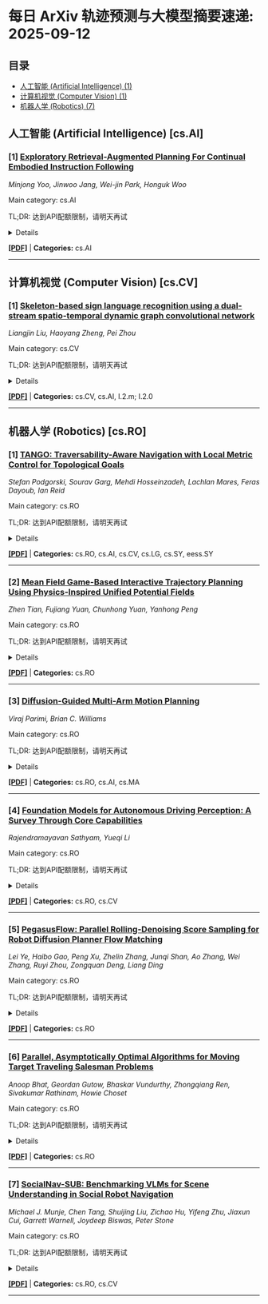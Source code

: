 # 每日 ArXiv 轨迹预测与大模型摘要速递: 2025-09-12

## 目录

- [人工智能 (Artificial Intelligence) (1)](#cs-ai)
- [计算机视觉 (Computer Vision) (1)](#cs-cv)
- [机器人学 (Robotics) (7)](#cs-ro)

## 人工智能 (Artificial Intelligence) [cs.AI]
### [1] [Exploratory Retrieval-Augmented Planning For Continual Embodied Instruction Following](https://arxiv.org/abs/2509.08222)
*Minjong Yoo, Jinwoo Jang, Wei-jin Park, Honguk Woo*

Main category: cs.AI

TL;DR: 达到API配额限制，请明天再试


<details>
  <summary>Details</summary>
Motivation: Error: API quota exceeded

Method: Error: API quota exceeded

Result: Error: API quota exceeded

Conclusion: 请联系管理员或等待明天API配额重置。

Abstract: This study presents an Exploratory Retrieval-Augmented Planning (ExRAP) framework, designed to tackle continual instruction following tasks of embodied agents in dynamic, non-stationary environments. The framework enhances Large Language Models' (LLMs) embodied reasoning capabilities by efficiently exploring the physical environment and establishing the environmental context memory, thereby effectively grounding the task planning process in time-varying environment contexts. In ExRAP, given multiple continual instruction following tasks, each instruction is decomposed into queries on the environmental context memory and task executions conditioned on the query results. To efficiently handle these multiple tasks that are performed continuously and simultaneously, we implement an exploration-integrated task planning scheme by incorporating the {information-based exploration} into the LLM-based planning process. Combined with memory-augmented query evaluation, this integrated scheme not only allows for a better balance between the validity of the environmental context memory and the load of environment exploration, but also improves overall task performance. Furthermore, we devise a {temporal consistency refinement} scheme for query evaluation to address the inherent decay of knowledge in the memory. Through experiments with VirtualHome, ALFRED, and CARLA, our approach demonstrates robustness against a variety of embodied instruction following scenarios involving different instruction scales and types, and non-stationarity degrees, and it consistently outperforms other state-of-the-art LLM-based task planning approaches in terms of both goal success rate and execution efficiency.

</details>

[**[PDF]**](https://arxiv.org/pdf/2509.08222) | **Categories:** cs.AI

---


## 计算机视觉 (Computer Vision) [cs.CV]
### [1] [Skeleton-based sign language recognition using a dual-stream spatio-temporal dynamic graph convolutional network](https://arxiv.org/abs/2509.08661)
*Liangjin Liu, Haoyang Zheng, Pei Zhou*

Main category: cs.CV

TL;DR: 达到API配额限制，请明天再试


<details>
  <summary>Details</summary>
Motivation: Error: API quota exceeded

Method: Error: API quota exceeded

Result: Error: API quota exceeded

Conclusion: 请联系管理员或等待明天API配额重置。

Abstract: Isolated Sign Language Recognition (ISLR) is challenged by gestures that are morphologically similar yet semantically distinct, a problem rooted in the complex interplay between hand shape and motion trajectory. Existing methods, often relying on a single reference frame, struggle to resolve this geometric ambiguity. This paper introduces Dual-SignLanguageNet (DSLNet), a dual-reference, dual-stream architecture that decouples and models gesture morphology and trajectory in separate, complementary coordinate systems. Our approach utilizes a wrist-centric frame for view-invariant shape analysis and a facial-centric frame for context-aware trajectory modeling. These streams are processed by specialized networks-a topology-aware graph convolution for shape and a Finsler geometry-based encoder for trajectory-and are integrated via a geometry-driven optimal transport fusion mechanism. DSLNet sets a new state-of-the-art, achieving 93.70%, 89.97% and 99.79% accuracy on the challenging WLASL-100, WLASL-300 and LSA64 datasets, respectively, with significantly fewer parameters than competing models.

</details>

[**[PDF]**](https://arxiv.org/pdf/2509.08661) | **Categories:** cs.CV, cs.AI, I.2.m; I.2.0

---


## 机器人学 (Robotics) [cs.RO]
### [1] [TANGO: Traversability-Aware Navigation with Local Metric Control for Topological Goals](https://arxiv.org/abs/2509.08699)
*Stefan Podgorski, Sourav Garg, Mehdi Hosseinzadeh, Lachlan Mares, Feras Dayoub, Ian Reid*

Main category: cs.RO

TL;DR: 达到API配额限制，请明天再试


<details>
  <summary>Details</summary>
Motivation: Error: API quota exceeded

Method: Error: API quota exceeded

Result: Error: API quota exceeded

Conclusion: 请联系管理员或等待明天API配额重置。

Abstract: Visual navigation in robotics traditionally relies on globally-consistent 3D maps or learned controllers, which can be computationally expensive and difficult to generalize across diverse environments. In this work, we present a novel RGB-only, object-level topometric navigation pipeline that enables zero-shot, long-horizon robot navigation without requiring 3D maps or pre-trained controllers. Our approach integrates global topological path planning with local metric trajectory control, allowing the robot to navigate towards object-level sub-goals while avoiding obstacles. We address key limitations of previous methods by continuously predicting local trajectory using monocular depth and traversability estimation, and incorporating an auto-switching mechanism that falls back to a baseline controller when necessary. The system operates using foundational models, ensuring open-set applicability without the need for domain-specific fine-tuning. We demonstrate the effectiveness of our method in both simulated environments and real-world tests, highlighting its robustness and deployability. Our approach outperforms existing state-of-the-art methods, offering a more adaptable and effective solution for visual navigation in open-set environments. The source code is made publicly available: https://github.com/podgorki/TANGO.

</details>

[**[PDF]**](https://arxiv.org/pdf/2509.08699) | **Categories:** cs.RO, cs.AI, cs.CV, cs.LG, cs.SY, eess.SY

---

### [2] [Mean Field Game-Based Interactive Trajectory Planning Using Physics-Inspired Unified Potential Fields](https://arxiv.org/abs/2509.08147)
*Zhen Tian, Fujiang Yuan, Chunhong Yuan, Yanhong Peng*

Main category: cs.RO

TL;DR: 达到API配额限制，请明天再试


<details>
  <summary>Details</summary>
Motivation: Error: API quota exceeded

Method: Error: API quota exceeded

Result: Error: API quota exceeded

Conclusion: 请联系管理员或等待明天API配额重置。

Abstract: Interactive trajectory planning in autonomous driving must balance safety, efficiency, and scalability under heterogeneous driving behaviors. Existing methods often face high computational cost or rely on external safety critics. To address this, we propose an Interaction-Enriched Unified Potential Field (IUPF) framework that fuses style-dependent benefit and risk fields through a physics-inspired variational model, grounded in mean field game theory. The approach captures conservative, aggressive, and cooperative behaviors without additional safety modules, and employs stochastic differential equations to guarantee Nash equilibrium with exponential convergence. Simulations on lane changing and overtaking scenarios show that IUPF ensures safe distances, generates smooth and efficient trajectories, and outperforms traditional optimization and game-theoretic baselines in both adaptability and computational efficiency.

</details>

[**[PDF]**](https://arxiv.org/pdf/2509.08147) | **Categories:** cs.RO

---

### [3] [Diffusion-Guided Multi-Arm Motion Planning](https://arxiv.org/abs/2509.08160)
*Viraj Parimi, Brian C. Williams*

Main category: cs.RO

TL;DR: 达到API配额限制，请明天再试


<details>
  <summary>Details</summary>
Motivation: Error: API quota exceeded

Method: Error: API quota exceeded

Result: Error: API quota exceeded

Conclusion: 请联系管理员或等待明天API配额重置。

Abstract: Multi-arm motion planning is fundamental for enabling arms to complete complex long-horizon tasks in shared spaces efficiently but current methods struggle with scalability due to exponential state-space growth and reliance on large training datasets for learned models. Inspired by Multi-Agent Path Finding (MAPF), which decomposes planning into single-agent problems coupled with collision resolution, we propose a novel diffusion-guided multi-arm planner (DG-MAP) that enhances scalability of learning-based models while reducing their reliance on massive multi-arm datasets. Recognizing that collisions are primarily pairwise, we train two conditional diffusion models, one to generate feasible single-arm trajectories, and a second, to model the dual-arm dynamics required for effective pairwise collision resolution. By integrating these specialized generative models within a MAPF-inspired structured decomposition, our planner efficiently scales to larger number of arms. Evaluations against alternative learning-based methods across various team sizes demonstrate our method's effectiveness and practical applicability. Project website can be found at https://diff-mapf-mers.csail.mit.edu

</details>

[**[PDF]**](https://arxiv.org/pdf/2509.08160) | **Categories:** cs.RO, cs.AI, cs.MA

---

### [4] [Foundation Models for Autonomous Driving Perception: A Survey Through Core Capabilities](https://arxiv.org/abs/2509.08302)
*Rajendramayavan Sathyam, Yueqi Li*

Main category: cs.RO

TL;DR: 达到API配额限制，请明天再试


<details>
  <summary>Details</summary>
Motivation: Error: API quota exceeded

Method: Error: API quota exceeded

Result: Error: API quota exceeded

Conclusion: 请联系管理员或等待明天API配额重置。

Abstract: Foundation models are revolutionizing autonomous driving perception, transitioning the field from narrow, task-specific deep learning models to versatile, general-purpose architectures trained on vast, diverse datasets. This survey examines how these models address critical challenges in autonomous perception, including limitations in generalization, scalability, and robustness to distributional shifts. The survey introduces a novel taxonomy structured around four essential capabilities for robust performance in dynamic driving environments: generalized knowledge, spatial understanding, multi-sensor robustness, and temporal reasoning. For each capability, the survey elucidates its significance and comprehensively reviews cutting-edge approaches. Diverging from traditional method-centric surveys, our unique framework prioritizes conceptual design principles, providing a capability-driven guide for model development and clearer insights into foundational aspects. We conclude by discussing key challenges, particularly those associated with the integration of these capabilities into real-time, scalable systems, and broader deployment challenges related to computational demands and ensuring model reliability against issues like hallucinations and out-of-distribution failures. The survey also outlines crucial future research directions to enable the safe and effective deployment of foundation models in autonomous driving systems.

</details>

[**[PDF]**](https://arxiv.org/pdf/2509.08302) | **Categories:** cs.RO, cs.CV

---

### [5] [PegasusFlow: Parallel Rolling-Denoising Score Sampling for Robot Diffusion Planner Flow Matching](https://arxiv.org/abs/2509.08435)
*Lei Ye, Haibo Gao, Peng Xu, Zhelin Zhang, Junqi Shan, Ao Zhang, Wei Zhang, Ruyi Zhou, Zongquan Deng, Liang Ding*

Main category: cs.RO

TL;DR: 达到API配额限制，请明天再试


<details>
  <summary>Details</summary>
Motivation: Error: API quota exceeded

Method: Error: API quota exceeded

Result: Error: API quota exceeded

Conclusion: 请联系管理员或等待明天API配额重置。

Abstract: Diffusion models offer powerful generative capabilities for robot trajectory planning, yet their practical deployment on robots is hindered by a critical bottleneck: a reliance on imitation learning from expert demonstrations. This paradigm is often impractical for specialized robots where data is scarce and creates an inefficient, theoretically suboptimal training pipeline. To overcome this, we introduce PegasusFlow, a hierarchical rolling-denoising framework that enables direct and parallel sampling of trajectory score gradients from environmental interaction, completely bypassing the need for expert data. Our core innovation is a novel sampling algorithm, Weighted Basis Function Optimization (WBFO), which leverages spline basis representations to achieve superior sample efficiency and faster convergence compared to traditional methods like MPPI. The framework is embedded within a scalable, asynchronous parallel simulation architecture that supports massively parallel rollouts for efficient data collection. Extensive experiments on trajectory optimization and robotic navigation tasks demonstrate that our approach, particularly Action-Value WBFO (AVWBFO) combined with a reinforcement learning warm-start, significantly outperforms baselines. In a challenging barrier-crossing task, our method achieved a 100% success rate and was 18% faster than the next-best method, validating its effectiveness for complex terrain locomotion planning. https://masteryip.github.io/pegasusflow.github.io/

</details>

[**[PDF]**](https://arxiv.org/pdf/2509.08435) | **Categories:** cs.RO

---

### [6] [Parallel, Asymptotically Optimal Algorithms for Moving Target Traveling Salesman Problems](https://arxiv.org/abs/2509.08743)
*Anoop Bhat, Geordan Gutow, Bhaskar Vundurthy, Zhongqiang Ren, Sivakumar Rathinam, Howie Choset*

Main category: cs.RO

TL;DR: 达到API配额限制，请明天再试


<details>
  <summary>Details</summary>
Motivation: Error: API quota exceeded

Method: Error: API quota exceeded

Result: Error: API quota exceeded

Conclusion: 请联系管理员或等待明天API配额重置。

Abstract: The Moving Target Traveling Salesman Problem (MT-TSP) seeks an agent trajectory that intercepts several moving targets, within a particular time window for each target. In the presence of generic nonlinear target trajectories or kinematic constraints on the agent, no prior algorithm guarantees convergence to an optimal MT-TSP solution. Therefore, we introduce the Iterated Random Generalized (IRG) TSP framework. The key idea behind IRG is to alternate between randomly sampling a set of agent configuration-time points, corresponding to interceptions of targets, and finding a sequence of interception points by solving a generalized TSP (GTSP). This alternation enables asymptotic convergence to the optimum. We introduce two parallel algorithms within the IRG framework. The first algorithm, IRG-PGLNS, solves GTSPs using PGLNS, our parallelized extension of the state-of-the-art solver GLNS. The second algorithm, Parallel Communicating GTSPs (PCG), solves GTSPs corresponding to several sets of points simultaneously. We present numerical results for three variants of the MT-TSP: one where intercepting a target only requires coming within a particular distance, another where the agent is a variable-speed Dubins car, and a third where the agent is a redundant robot arm. We show that IRG-PGLNS and PCG both converge faster than a baseline based on prior work.

</details>

[**[PDF]**](https://arxiv.org/pdf/2509.08743) | **Categories:** cs.RO

---

### [7] [SocialNav-SUB: Benchmarking VLMs for Scene Understanding in Social Robot Navigation](https://arxiv.org/abs/2509.08757)
*Michael J. Munje, Chen Tang, Shuijing Liu, Zichao Hu, Yifeng Zhu, Jiaxun Cui, Garrett Warnell, Joydeep Biswas, Peter Stone*

Main category: cs.RO

TL;DR: 达到API配额限制，请明天再试


<details>
  <summary>Details</summary>
Motivation: Error: API quota exceeded

Method: Error: API quota exceeded

Result: Error: API quota exceeded

Conclusion: 请联系管理员或等待明天API配额重置。

Abstract: Robot navigation in dynamic, human-centered environments requires socially-compliant decisions grounded in robust scene understanding. Recent Vision-Language Models (VLMs) exhibit promising capabilities such as object recognition, common-sense reasoning, and contextual understanding-capabilities that align with the nuanced requirements of social robot navigation. However, it remains unclear whether VLMs can accurately understand complex social navigation scenes (e.g., inferring the spatial-temporal relations among agents and human intentions), which is essential for safe and socially compliant robot navigation. While some recent works have explored the use of VLMs in social robot navigation, no existing work systematically evaluates their ability to meet these necessary conditions. In this paper, we introduce the Social Navigation Scene Understanding Benchmark (SocialNav-SUB), a Visual Question Answering (VQA) dataset and benchmark designed to evaluate VLMs for scene understanding in real-world social robot navigation scenarios. SocialNav-SUB provides a unified framework for evaluating VLMs against human and rule-based baselines across VQA tasks requiring spatial, spatiotemporal, and social reasoning in social robot navigation. Through experiments with state-of-the-art VLMs, we find that while the best-performing VLM achieves an encouraging probability of agreeing with human answers, it still underperforms simpler rule-based approach and human consensus baselines, indicating critical gaps in social scene understanding of current VLMs. Our benchmark sets the stage for further research on foundation models for social robot navigation, offering a framework to explore how VLMs can be tailored to meet real-world social robot navigation needs. An overview of this paper along with the code and data can be found at https://larg.github.io/socialnav-sub .

</details>

[**[PDF]**](https://arxiv.org/pdf/2509.08757) | **Categories:** cs.RO, cs.CV

---
